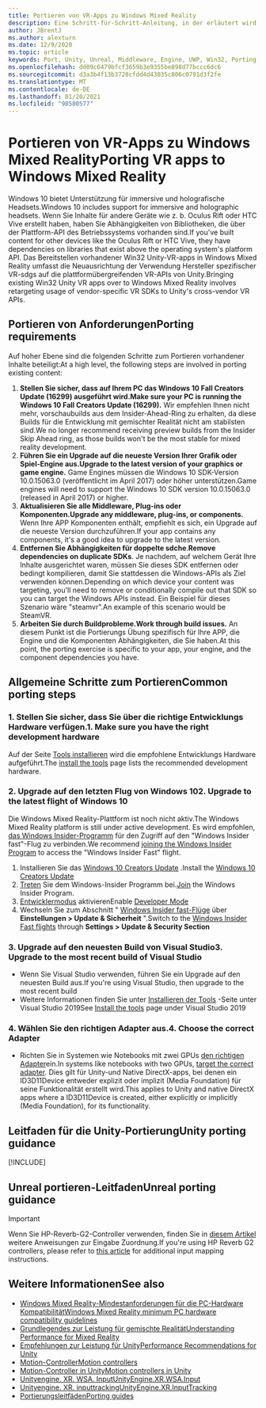 ```yaml
---
title: Portieren von VR-Apps zu Windows Mixed Reality
description: Eine Schritt-für-Schritt-Anleitung, in der erläutert wird, wie Sie eine vorhandene immersive Anwendung in Windows Mixed Reality portieren.
author: JBrentJ
ms.author: alexturn
ms.date: 12/9/2020
ms.topic: article
keywords: Port, Unity, Unreal, Middleware, Engine, UWP, Win32, Porting, hololens 1. gen, Mixed Reality-Headset, Windows Mixed Reality-Headset, Migration, Windows 10, Eingabe Zuordnung,
ms.openlocfilehash: dd09c6479bfcf3659b3e9355be898d77bccc6dc6
ms.sourcegitcommit: d3a3b4f13b3728cfdd4d43035c806c0791d3f2fe
ms.translationtype: MT
ms.contentlocale: de-DE
ms.lasthandoff: 01/20/2021
ms.locfileid: "98580577"
---
```

# <a name="porting-vr-apps-to-windows-mixed-reality"></a><span data-ttu-id="fc61f-104">Portieren von VR-Apps zu Windows Mixed Reality</span><span class="sxs-lookup"><span data-stu-id="fc61f-104">Porting VR apps to Windows Mixed Reality</span></span>

<span data-ttu-id="fc61f-105">Windows 10 bietet Unterstützung für immersive und holografische Headsets.</span><span class="sxs-lookup"><span data-stu-id="fc61f-105">Windows 10 includes support for immersive and holographic headsets.</span></span> <span data-ttu-id="fc61f-106">Wenn Sie Inhalte für andere Geräte wie z. b. Oculus Rift oder HTC Vive erstellt haben, haben Sie Abhängigkeiten von Bibliotheken, die über der Plattform-API des Betriebssystems vorhanden sind.</span><span class="sxs-lookup"><span data-stu-id="fc61f-106">If you've built content for other devices like the Oculus Rift or HTC Vive, they have dependencies on libraries that exist above the operating system's platform API.</span></span> <span data-ttu-id="fc61f-107">Das Bereitstellen vorhandener Win32 Unity-VR-apps in Windows Mixed Reality umfasst die Neuausrichtung der Verwendung Hersteller spezifischer VR-sdgs auf die plattformübergreifenden VR-APIs von Unity.</span><span class="sxs-lookup"><span data-stu-id="fc61f-107">Bringing existing Win32 Unity VR apps over to Windows Mixed Reality involves retargeting usage of vendor-specific VR SDKs to Unity's cross-vendor VR APIs.</span></span>

## <a name="porting-requirements"></a><span data-ttu-id="fc61f-108">Portieren von Anforderungen</span><span class="sxs-lookup"><span data-stu-id="fc61f-108">Porting requirements</span></span>

<span data-ttu-id="fc61f-109">Auf hoher Ebene sind die folgenden Schritte zum Portieren vorhandener Inhalte beteiligt:</span><span class="sxs-lookup"><span data-stu-id="fc61f-109">At a high level, the following steps are involved in porting existing content:</span></span>
1. <span data-ttu-id="fc61f-110">**Stellen Sie sicher, dass auf Ihrem PC das Windows 10 Fall Creators Update (16299) ausgeführt wird.**</span><span class="sxs-lookup"><span data-stu-id="fc61f-110">**Make sure your PC is running the Windows 10 Fall Creators Update (16299).**</span></span> <span data-ttu-id="fc61f-111">Wir empfehlen Ihnen nicht mehr, vorschaubuilds aus dem Insider-Ahead-Ring zu erhalten, da diese Builds für die Entwicklung mit gemischter Realität nicht am stabilsten sind.</span><span class="sxs-lookup"><span data-stu-id="fc61f-111">We no longer recommend receiving preview builds from the Insider Skip Ahead ring, as those builds won't be the most stable for mixed reality development.</span></span>
2. <span data-ttu-id="fc61f-112">**Führen Sie ein Upgrade auf die neueste Version Ihrer Grafik oder Spiel-Engine aus.**</span><span class="sxs-lookup"><span data-stu-id="fc61f-112">**Upgrade to the latest version of your graphics or game engine.**</span></span> <span data-ttu-id="fc61f-113">Game Engines müssen die Windows 10 SDK-Version 10.0.15063.0 (veröffentlicht im April 2017) oder höher unterstützen.</span><span class="sxs-lookup"><span data-stu-id="fc61f-113">Game engines will need to support the Windows 10 SDK version 10.0.15063.0 (released in April 2017) or higher.</span></span>
3. <span data-ttu-id="fc61f-114">**Aktualisieren Sie alle Middleware, Plug-ins oder Komponenten.**</span><span class="sxs-lookup"><span data-stu-id="fc61f-114">**Upgrade any middleware, plug-ins, or components.**</span></span> <span data-ttu-id="fc61f-115">Wenn Ihre APP Komponenten enthält, empfiehlt es sich, ein Upgrade auf die neueste Version durchzuführen.</span><span class="sxs-lookup"><span data-stu-id="fc61f-115">If your app contains any components, it's a good idea to upgrade to the latest version.</span></span>
4. <span data-ttu-id="fc61f-116">**Entfernen Sie Abhängigkeiten für doppelte sdche**.</span><span class="sxs-lookup"><span data-stu-id="fc61f-116">**Remove dependencies on duplicate SDKs**.</span></span> <span data-ttu-id="fc61f-117">Je nachdem, auf welchem Gerät Ihre Inhalte ausgerichtet waren, müssen Sie dieses SDK entfernen oder bedingt kompilieren, damit Sie stattdessen die Windows-APIs als Ziel verwenden können.</span><span class="sxs-lookup"><span data-stu-id="fc61f-117">Depending on which device your content was targeting, you'll need to remove or conditionally compile out that SDK so you can target the Windows APIs instead.</span></span> <span data-ttu-id="fc61f-118">Ein Beispiel für dieses Szenario wäre "steamvr".</span><span class="sxs-lookup"><span data-stu-id="fc61f-118">An example of this scenario would be SteamVR.</span></span>
5. <span data-ttu-id="fc61f-119">**Arbeiten Sie durch Buildprobleme.**</span><span class="sxs-lookup"><span data-stu-id="fc61f-119">**Work through build issues.**</span></span> <span data-ttu-id="fc61f-120">An diesem Punkt ist die Portierungs Übung spezifisch für Ihre APP, die Engine und die Komponenten Abhängigkeiten, die Sie haben.</span><span class="sxs-lookup"><span data-stu-id="fc61f-120">At this point, the porting exercise is specific to your app, your engine, and the component dependencies you have.</span></span>

## <a name="common-porting-steps"></a><span data-ttu-id="fc61f-121">Allgemeine Schritte zum Portieren</span><span class="sxs-lookup"><span data-stu-id="fc61f-121">Common porting steps</span></span>

### <a name="1-make-sure-you-have-the-right-development-hardware"></a><span data-ttu-id="fc61f-122">1. Stellen Sie sicher, dass Sie über die richtige Entwicklungs Hardware verfügen.</span><span class="sxs-lookup"><span data-stu-id="fc61f-122">1. Make sure you have the right development hardware</span></span>

<span data-ttu-id="fc61f-123">Auf der Seite [Tools installieren](../install-the-tools.md#immersive-vr-headset-requirements) wird die empfohlene Entwicklungs Hardware aufgeführt.</span><span class="sxs-lookup"><span data-stu-id="fc61f-123">The [install the tools](../install-the-tools.md#immersive-vr-headset-requirements) page lists the recommended development hardware.</span></span>

### <a name="2-upgrade-to-the-latest-flight-of-windows-10"></a><span data-ttu-id="fc61f-124">2. Upgrade auf den letzten Flug von Windows 10</span><span class="sxs-lookup"><span data-stu-id="fc61f-124">2. Upgrade to the latest flight of Windows 10</span></span>

<span data-ttu-id="fc61f-125">Die Windows Mixed Reality-Plattform ist noch nicht aktiv.</span><span class="sxs-lookup"><span data-stu-id="fc61f-125">The Windows Mixed Reality platform is still under active development.</span></span> <span data-ttu-id="fc61f-126">Es wird empfohlen, [das Windows Insider-Programm](https://insider.windows.com/) für den Zugriff auf den "Windows Insider fast"-Flug zu verbinden.</span><span class="sxs-lookup"><span data-stu-id="fc61f-126">We recommend [joining the Windows Insider Program](https://insider.windows.com/) to access the "Windows Insider Fast" flight.</span></span>
1. <span data-ttu-id="fc61f-127">Installieren Sie das [Windows 10 Creators Update](https://www.microsoft.com/software-download/windows10) .</span><span class="sxs-lookup"><span data-stu-id="fc61f-127">Install the [Windows 10 Creators Update](https://www.microsoft.com/software-download/windows10)</span></span>
2. <span data-ttu-id="fc61f-128">[Treten](https://insider.windows.com/) Sie dem Windows-Insider Programm bei.</span><span class="sxs-lookup"><span data-stu-id="fc61f-128">[Join](https://insider.windows.com/) the Windows Insider Program.</span></span>
3. <span data-ttu-id="fc61f-129">[Entwicklermodus](/windows/uwp/get-started/enable-your-device-for-development) aktivieren</span><span class="sxs-lookup"><span data-stu-id="fc61f-129">Enable [Developer Mode](/windows/uwp/get-started/enable-your-device-for-development)</span></span>
4. <span data-ttu-id="fc61f-130">Wechseln Sie zum Abschnitt " [Windows Insider fast-Flüge](/archive/blogs/uktechnet/joining-insider-preview) über **Einstellungen > Update & Sicherheit** ".</span><span class="sxs-lookup"><span data-stu-id="fc61f-130">Switch to the [Windows Insider Fast flights](/archive/blogs/uktechnet/joining-insider-preview) through **Settings > Update & Security Section**</span></span>

### <a name="3-upgrade-to-the-most-recent-build-of-visual-studio"></a><span data-ttu-id="fc61f-131">3. Upgrade auf den neuesten Build von Visual Studio</span><span class="sxs-lookup"><span data-stu-id="fc61f-131">3. Upgrade to the most recent build of Visual Studio</span></span>
* <span data-ttu-id="fc61f-132">Wenn Sie Visual Studio verwenden, führen Sie ein Upgrade auf den neuesten Build aus.</span><span class="sxs-lookup"><span data-stu-id="fc61f-132">If you're using Visual Studio, then upgrade to the most recent build</span></span>
* <span data-ttu-id="fc61f-133">Weitere Informationen finden Sie unter [Installieren der Tools](../install-the-tools.md#installation-checklist) -Seite unter Visual Studio 2019</span><span class="sxs-lookup"><span data-stu-id="fc61f-133">See [Install the tools](../install-the-tools.md#installation-checklist) page under Visual Studio 2019</span></span>

### <a name="4-choose-the-correct-adapter"></a><span data-ttu-id="fc61f-134">4. Wählen Sie den richtigen Adapter aus.</span><span class="sxs-lookup"><span data-stu-id="fc61f-134">4. Choose the correct Adapter</span></span>
* <span data-ttu-id="fc61f-135">Richten Sie in Systemen wie Notebooks mit zwei GPUs [den richtigen Adapter](../native/rendering-in-directx.md#hybrid-graphics-pcs-and-mixed-reality-applications)ein.</span><span class="sxs-lookup"><span data-stu-id="fc61f-135">In systems like notebooks with two GPUs, [target the correct adapter](../native/rendering-in-directx.md#hybrid-graphics-pcs-and-mixed-reality-applications).</span></span> <span data-ttu-id="fc61f-136">Dies gilt für Unity-und Native DirectX-apps, bei denen ein ID3D11Device entweder explizit oder implizit (Media Foundation) für seine Funktionalität erstellt wird.</span><span class="sxs-lookup"><span data-stu-id="fc61f-136">This applies to Unity and native DirectX apps where a ID3D11Device is created, either explicitly or implicitly (Media Foundation), for its functionality.</span></span>

## <a name="unity-porting-guidance"></a><span data-ttu-id="fc61f-137">Leitfaden für die Unity-Portierung</span><span class="sxs-lookup"><span data-stu-id="fc61f-137">Unity porting guidance</span></span>

[!INCLUDE[](includes/unity-porting-guidance.md)]

## <a name="unreal-porting-guidance"></a><span data-ttu-id="fc61f-138">Unreal portieren-Leitfaden</span><span class="sxs-lookup"><span data-stu-id="fc61f-138">Unreal porting guidance</span></span>

> [!IMPORTANT]
> <span data-ttu-id="fc61f-139">Wenn Sie HP-Reverb-G2-Controller verwenden, finden Sie in [diesem Artikel](../unreal/unreal-reverb-g2-controllers.md) weitere Anweisungen zur Eingabe Zuordnung.</span><span class="sxs-lookup"><span data-stu-id="fc61f-139">If you're using HP Reverb G2 controllers, please refer to [this article](../unreal/unreal-reverb-g2-controllers.md) for additional input mapping instructions.</span></span>

## <a name="see-also"></a><span data-ttu-id="fc61f-140">Weitere Informationen</span><span class="sxs-lookup"><span data-stu-id="fc61f-140">See also</span></span>
* [<span data-ttu-id="fc61f-141">Windows Mixed Reality-Mindestanforderungen für die PC-Hardware Kompatibilität</span><span class="sxs-lookup"><span data-stu-id="fc61f-141">Windows Mixed Reality minimum PC hardware compatibility guidelines</span></span>](/windows/mixed-reality/enthusiast-guide/windows-mixed-reality-minimum-pc-hardware-compatibility-guidelines)
* [<span data-ttu-id="fc61f-142">Grundlegendes zur Leistung für gemischte Realität</span><span class="sxs-lookup"><span data-stu-id="fc61f-142">Understanding Performance for Mixed Reality</span></span>](../platform-capabilities-and-apis/understanding-performance-for-mixed-reality.md)
* [<span data-ttu-id="fc61f-143">Empfehlungen zur Leistung für Unity</span><span class="sxs-lookup"><span data-stu-id="fc61f-143">Performance Recommendations for Unity</span></span>](../unity/performance-recommendations-for-unity.md)
* [<span data-ttu-id="fc61f-144">Motion-Controller</span><span class="sxs-lookup"><span data-stu-id="fc61f-144">Motion controllers</span></span>](../../design/motion-controllers.md)
* [<span data-ttu-id="fc61f-145">Motion-Controller in Unity</span><span class="sxs-lookup"><span data-stu-id="fc61f-145">Motion controllers in Unity</span></span>](../unity/motion-controllers-in-unity.md)
* [<span data-ttu-id="fc61f-146">Unityengine. XR. WSA. Input</span><span class="sxs-lookup"><span data-stu-id="fc61f-146">UnityEngine.XR.WSA.Input</span></span>](https://docs.unity3d.com/ScriptReference/XR.WSA.Input.InteractionManager.html)
* [<span data-ttu-id="fc61f-147">Unityengine. XR. inputtracking</span><span class="sxs-lookup"><span data-stu-id="fc61f-147">UnityEngine.XR.InputTracking</span></span>](https://docs.unity3d.com/ScriptReference/XR.InputTracking.html)
* [<span data-ttu-id="fc61f-148">Portierungsleitfäden</span><span class="sxs-lookup"><span data-stu-id="fc61f-148">Porting guides</span></span>](porting-guides.md)